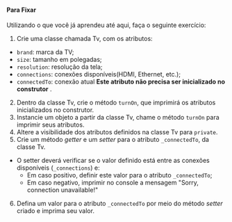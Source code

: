 #### Para Fixar

Utilizando o que você já aprendeu até aqui, faça o seguinte exercício:

1. Crie uma classe chamada Tv, com os atributos:

* `brand`: marca da TV;
* `size`: tamanho em polegadas;
* `resolution`: resolução da tela;
* `connections`: conexões disponíveis(HDMI, Ethernet, etc.);
* `connectedTo`: conexão atual  **Este atributo não precisa ser inicializado no construtor** .

2. Dentro da classe Tv, crie o método `turnOn`, que imprimirá os atributos inicializados no construtor.
3. Instancie um objeto a partir da classe Tv, chame o método `turnOn` para imprimir seus atributos.
4. Altere a visibilidade dos atributos definidos na classe Tv para `private`.
5. Crie um método *getter* e um *setter* para o atributo `_connectedTo`, da classe Tv.

* O setter deverá verificar se o valor definido está entre as conexões disponíveis (`_connections`) e:
  * Em caso positivo, definir este valor para o atributo `_connectedTo`;
  * Em caso negativo, imprimir no console a mensagem "Sorry, connection unavailable!"

6. Defina um valor para o atributo `_connectedTo` por meio do método *setter* criado e imprima seu valor.
